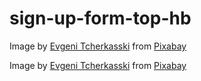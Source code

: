 # sign-up-form-top-hb

Image by <a href="https://pixabay.com/users/evgenit-4930349/?utm_source=link-attribution&utm_medium=referral&utm_campaign=image&utm_content=4500469">Evgeni Tcherkasski</a> from <a href="https://pixabay.com//?utm_source=link-attribution&utm_medium=referral&utm_campaign=image&utm_content=4500469">Pixabay</a>

Image by <a href="https://pixabay.com/users/evgenit-4930349/?utm_source=link-attribution&utm_medium=referral&utm_campaign=image&utm_content=4667644">Evgeni Tcherkasski</a> from <a href="https://pixabay.com//?utm_source=link-attribution&utm_medium=referral&utm_campaign=image&utm_content=4667644">Pixabay</a>